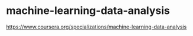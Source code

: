 # machine-learning-data-analysis
https://www.coursera.org/specializations/machine-learning-data-analysis
